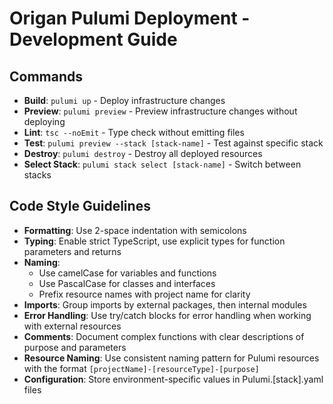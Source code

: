 # Origan Pulumi Deployment - Development Guide

## Commands
- **Build**: `pulumi up` - Deploy infrastructure changes
- **Preview**: `pulumi preview` - Preview infrastructure changes without deploying
- **Lint**: `tsc --noEmit` - Type check without emitting files
- **Test**: `pulumi preview --stack [stack-name]` - Test against specific stack
- **Destroy**: `pulumi destroy` - Destroy all deployed resources
- **Select Stack**: `pulumi stack select [stack-name]` - Switch between stacks

## Code Style Guidelines
- **Formatting**: Use 2-space indentation with semicolons
- **Typing**: Enable strict TypeScript, use explicit types for function parameters and returns
- **Naming**: 
  - Use camelCase for variables and functions
  - Use PascalCase for classes and interfaces
  - Prefix resource names with project name for clarity
- **Imports**: Group imports by external packages, then internal modules
- **Error Handling**: Use try/catch blocks for error handling when working with external resources
- **Comments**: Document complex functions with clear descriptions of purpose and parameters
- **Resource Naming**: Use consistent naming pattern for Pulumi resources with the format `[projectName]-[resourceType]-[purpose]`
- **Configuration**: Store environment-specific values in Pulumi.[stack].yaml files